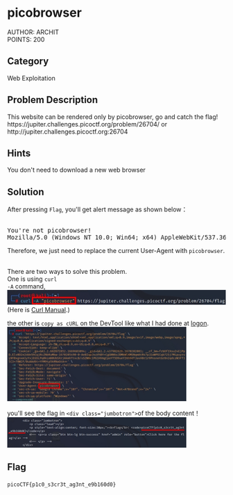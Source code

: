 <h1>picobrowser</h1>
AUTHOR: ARCHIT<br>
POINTS: 200

<h2>Category</h2>
Web Exploitation

<h2>Problem Description</h2>
This website can be rendered only by picobrowser, go and catch the flag!<br>
https://jupiter.challenges.picoctf.org/problem/26704/ or http://jupiter.challenges.picoctf.org:26704

<h2>Hints</h2>
You don't need to download a new web browser

<h2>Solution</h2>
After pressing <code>Flag</code>, you'll get alert message as shown below：<br><br>
<pre>You're not picobrowser!<br>Mozilla/5.0 (Windows NT 10.0; Win64; x64) AppleWebKit/537.36 (KHTML, like Gecko) Chrome/107.0.0.0 Safari/537.36</pre>
Therefore, we just need to replace the current User-Agent with <code>picobrowser</code>.<br><br>

There are two ways to solve this problem.<br>
One is using <code>curl -A</code> command,<br>
<img src="https://github.com/laiyutong/picoCTF_2019_writeup/blob/main/Web%20Exploitation/picobrowser/MyCurl.jpg" alt="my_curl"><br>
(Here is <a href="https://www.scribd.com/document/90229628/Curl-Manual">Curl Manual</a>.)<br>

the other is <code>copy as cURL</code> on the DevTool like what I had done at <a href="https://github.com/laiyutong/picoCTF_2019_writeup/tree/main/Web%20Exploitation/logon">logon</a>.
<img src="https://github.com/laiyutong/picoCTF_2019_writeup/blob/main/Web%20Exploitation/picobrowser/cURL.jpg" alt="cURL_copy" width="82%">

you'll see the flag in <code>\<div class="jumbotron"\></code>of the body content！
<img src="https://github.com/laiyutong/picoCTF_2019_writeup/blob/main/Web%20Exploitation/picobrowser/CURLresult.jpg" alt="result" width="82%">


<h2>Flag</h2>
<code>picoCTF{p1c0_s3cr3t_ag3nt_e9b160d0}</code>
